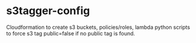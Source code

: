 # s3tagger-config
Cloudformation to create s3 buckets, policies/roles, lambda python scripts to force s3 tag public=false if no public tag is found.
